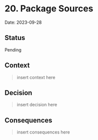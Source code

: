 # 20. Package Sources

Date: 2023-09-28

## Status

Pending

## Context

> insert context here

## Decision

> insert decision here

## Consequences

> insert consequences here
